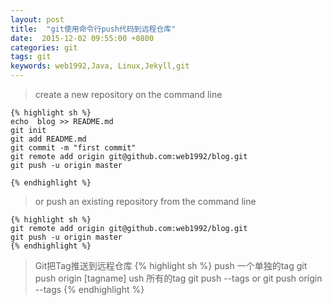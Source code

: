 ```yaml
---
layout: post
title:  "git使用命令行push代码到远程仓库"
date:  2015-12-02 09:55:00 +0800
categories: git
tags: git
keywords: web1992,Java, Linux,Jekyll,git
---
```



> create a new repository on the command line

	{% highlight sh %}
  	echo  blog >> README.md
  	git init
  	git add README.md
  	git commit -m "first commit"
  	git remote add origin git@github.com:web1992/blog.git
 	git push -u origin master
    
	{% endhighlight %}

> or push an existing repository from the command line

	{% highlight sh %}
  	git remote add origin git@github.com:web1992/blog.git
  	git push -u origin master
	{% endhighlight %}

> Git把Tag推送到远程仓库
	{% highlight sh %}
 	 push 一个单独的tag
	 git push origin [tagname]
	 ush 所有的tag
	 git push --tags
 	 or
	 git push origin --tags
	{% endhighlight %}


